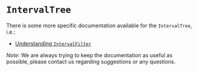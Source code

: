 # `IntervalTree`

There is some more specific documentation available for the `IntervalTree`, i.e.:

- [Understanding `IntervalFilter`](IntervalTree.md)

*Note*: We are always trying to keep the documentation as useful as possible, please contact us
regarding suggestions or any questions.